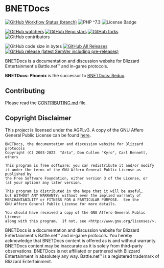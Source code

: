 # BNETDocs

[![GitHub Workflow Status (branch)](https://img.shields.io/github/workflow/status/BNETDocs/bnetdocs-web/bnetdocs-web/develop?style=for-the-badge)](https://github.com/BNETDocs/bnetdocs-web/actions?query=workflow%3Abnetdocs-web)
![PHP ^7.3](https://img.shields.io/badge/php-%5E7.3-blue?style=for-the-badge)
![License Badge](https://img.shields.io/github/license/BNETDocs/bnetdocs-web?style=for-the-badge)

[![GitHub watchers](https://img.shields.io/github/watchers/BNETDocs/bnetdocs-web?style=for-the-badge)](https://github.com/BNETDocs/bnetdocs-web/watchers)
[![GitHub Repo stars](https://img.shields.io/github/stars/BNETDocs/bnetdocs-web?style=for-the-badge)](https://github.com/BNETDocs/bnetdocs-web/stargazers)
[![GitHub forks](https://img.shields.io/github/forks/BNETDocs/bnetdocs-web?style=for-the-badge)](https://github.com/BNETDocs/bnetdocs-web/network/members)
![GitHub contributors](https://img.shields.io/github/contributors/BNETDocs/bnetdocs-web?style=for-the-badge)

![GitHub code size in bytes](https://img.shields.io/github/languages/code-size/BNETDocs/bnetdocs-web?style=for-the-badge)
[![GitHub All Releases](https://img.shields.io/github/downloads/BNETDocs/bnetdocs-web/total?style=for-the-badge)](https://github.com/BNETDocs/bnetdocs-web/releases/latest)
[![GitHub release (latest SemVer including pre-releases)](https://img.shields.io/github/v/release/BNETDocs/bnetdocs-web?include_prereleases&label=latest%20release&style=for-the-badge)](https://github.com/BNETDocs/bnetdocs-web/releases/latest)

BNETDocs is a documentation and discussion website for Blizzard Entertainment's
Battle.net&trade; and in-game protocols.

**BNETDocs: Phoenix** is the successor to
[BNETDocs: Redux](https://github.com/BNETDocs/bnetdocs-web/tree/redux).

## Contributing
Please read the [CONTRIBUTING.md](/CONTRIBUTING.md) file.

## Copyright Disclaimer
This project is licensed under the AGPLv3. A copy of the GNU Affero General
Public License can be found [here](/LICENSE.txt).

    BNETDocs, the documentation and discussion website for Blizzard protocols
    Copyright (C) 2003-2022  "Arta", Don Cullen "Kyro", Carl Bennett, others

    This program is free software: you can redistribute it and/or modify
    it under the terms of the GNU Affero General Public License as published by
    the Free Software Foundation, either version 3 of the License, or
    (at your option) any later version.

    This program is distributed in the hope that it will be useful,
    but WITHOUT ANY WARRANTY; without even the implied warranty of
    MERCHANTABILITY or FITNESS FOR A PARTICULAR PURPOSE.  See the
    GNU Affero General Public License for more details.

    You should have received a copy of the GNU Affero General Public License
    along with this program.  If not, see <http://www.gnu.org/licenses/>.

BNETDocs is a documentation and discussion website for Blizzard Entertainment's
Battle.net&trade; and in-game protocols. You hereby acknowledge that BNETDocs
content is offered as is and without warranty. BNETDocs content may be
inaccurate as it is solely from third-party observations. BNETDocs is not
affiliated or partnered with Blizzard Entertainment in absolutely any way.
Battle.net&trade; is a registered trademark of Blizzard Entertainment.
